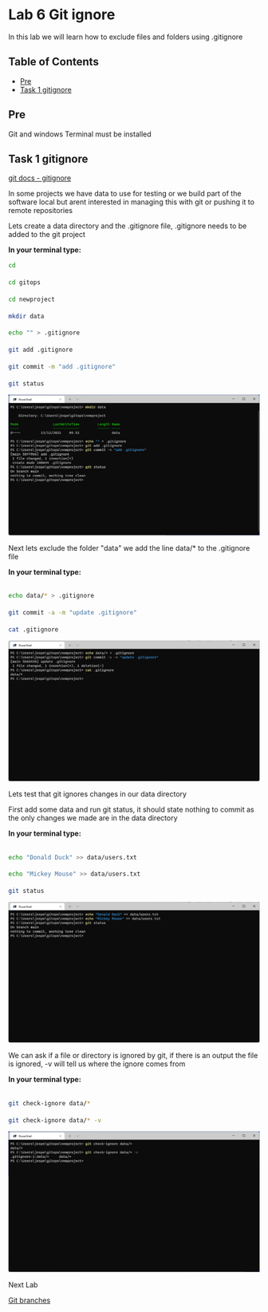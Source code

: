 # Lab 6 Git ignore

In this lab we will learn how to exclude files and folders using .gitignore

## Table of Contents

- [Pre](#pre)
- [Task 1 gitignore](#task-1-gitignore)

## Pre

Git and windows Terminal must be installed

## Task 1 gitignore

[git docs - gitignore](https://git-scm.com/docs/gitignore)

In some projects we have data to use for testing or we build part of the software local but arent interested in managing this with git or pushing it to remote repositories

Lets create a data directory and the .gitignore file, .gitignore needs to be added to the git project

__In your terminal type:__

```bash
cd

cd gitops

cd newproject

mkdir data

echo "" > .gitignore

git add .gitignore

git commit -m "add .gitignore"

git status

```

![Alt text](pics/001_git_ignore.png?raw=true "Git ignore")

Next lets exclude the folder "data" we add the line data/* to the .gitignore file

__In your terminal type:__

```bash

echo data/* > .gitignore

git commit -a -m "update .gitignore"

cat .gitignore

```

![Alt text](pics/002_git_ignore.png?raw=true "Git ignore")

Lets test that git ignores changes in our data directory

First add some data and run git status, it should state nothing to commit as the only changes we made are in the data directory

__In your terminal type:__

```bash

echo "Donald Duck" >> data/users.txt

echo "Mickey Mouse" >> data/users.txt

git status

```

![Alt text](pics/003_git_ignore.png?raw=true "Git ignore")

We can ask if a file or directory is ignored by git, if there is an output the file is ignored, -v will tell us where the ignore comes from

__In your terminal type:__

```bash

git check-ignore data/*

git check-ignore data/* -v

```

![Alt text](pics/004_git_ignore.png?raw=true "Git ignore")

Next Lab

[Git branches](../lab07/lab7.md)
